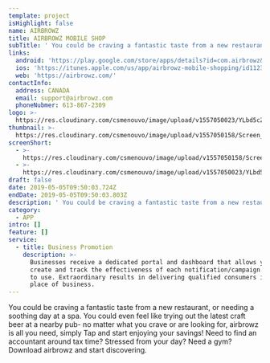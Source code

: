 ```yaml
---
template: project
isHighlight: false
name: AIRBROWZ
title: AIRBROWZ MOBILE SHOP
subTitle: ' You could be craving a fantastic taste from a new restaurant, or needing a soothing day at a spa. You could even feel like trying out the latest craft beer at a nearby pub- no matter what you crave or are looking for, airbrowz is all you need, simply Tap and start enjoying your savings!  Need to find an accountant around tax time? Stressed from your day? Need a gym? Download airbrowz and start discovering. '
links:
  android: 'https://play.google.com/store/apps/details?id=com.airbrowz&hl=en'
  ios: 'https://itunes.apple.com/us/app/airbrowz-mobile-shopping/id1123509485 '
  web: 'https://airbrowz.com/'
contactInfo:
  address: CANADA
  email: support@airbrowz.com
  phoneNubmer: 613-867-2309
logo: >-
  https://res.cloudinary.com/csmenouvo/image/upload/v1557050023/YLbd5cZD2T0RwIXKcN4JqW-UOuA4e4lHCIkRhh4NQldaKKG_JmTAz8n5YFdCsuMsNr4_s360-rw.webp
thumbnail: >-
  https://res.cloudinary.com/csmenouvo/image/upload/v1557050158/Screen_Shot_2019-05-05_at_4.55.27_PM.png
screenShort:
  - >-
    https://res.cloudinary.com/csmenouvo/image/upload/v1557050158/Screen_Shot_2019-05-05_at_4.55.27_PM.png
  - >-
    https://res.cloudinary.com/csmenouvo/image/upload/v1557050023/YLbd5cZD2T0RwIXKcN4JqW-UOuA4e4lHCIkRhh4NQldaKKG_JmTAz8n5YFdCsuMsNr4_s360-rw.webp
draft: false
date: 2019-05-05T09:50:03.724Z
endDate: 2019-05-05T09:50:03.803Z
description: ' You could be craving a fantastic taste from a new restaurant, or needing a soothing day at a spa. You could even feel like trying out the latest craft beer at a nearby pub- no matter what you crave or are looking for, airbrowz is all you need, simply Tap and start enjoying your savings!  Need to find an accountant around tax time? Stressed from your day? Need a gym? Download airbrowz and start discovering. '
category:
  - APP
intro: []
feature: []
service:
  - title: Business Promotion
    description: >-
      Businesses receive a dedicated portal and dashboard that allows you to
      create and track the effectiveness of each notification/campaign.  Simple
      to use. Extraordinary results in delivering qualified consumers into your
      place of business.
---
```

 You could be craving a fantastic taste from a new restaurant, or needing a soothing day at a spa. You could even feel like trying out the latest craft beer at a nearby pub- no matter what you crave or are looking for, airbrowz is all you need, simply Tap and start enjoying your savings!  Need to find an accountant around tax time? Stressed from your day? Need a gym? Download airbrowz and start discovering.

